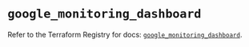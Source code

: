 # `google_monitoring_dashboard`

Refer to the Terraform Registry for docs: [`google_monitoring_dashboard`](https://registry.terraform.io/providers/hashicorp/google/6.49.0/docs/resources/monitoring_dashboard).
